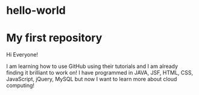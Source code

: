 # hello-world
My first repository
==========================

Hi Everyone!

I am learning how to use GitHub using their tutorials and I am already finding it brilliant to work on!
I have programmed in JAVA, JSF, HTML, CSS, JavaScript, jQuery, MySQL but now I want to learn more about cloud computing!
